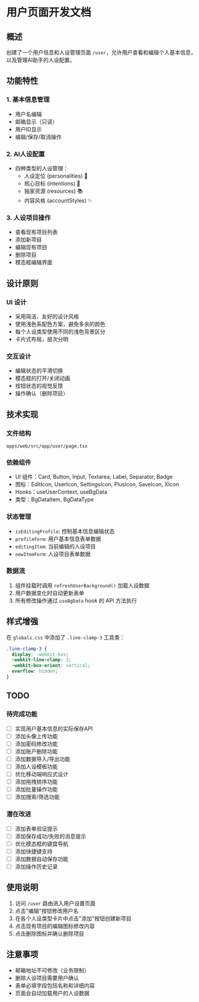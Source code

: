 # 用户页面开发文档

## 概述

创建了一个用户信息和人设管理页面 `/user`，允许用户查看和编辑个人基本信息，以及管理AI助手的人设配置。

## 功能特性

### 1. 基本信息管理
- 用户名编辑
- 邮箱显示（只读）
- 用户ID显示
- 编辑/保存/取消操作

### 2. AI人设配置
- 四种类型的人设管理：
  - 人设定位 (personalities) 👤
  - 核心目标 (intentions) 🎯 
  - 独家资源 (resources) 📚
  - 内容风格 (accountStyles) ✨

### 3. 人设项目操作
- 查看现有项目列表
- 添加新项目
- 编辑现有项目
- 删除项目
- 模态框编辑界面

## 设计原则

### UI 设计
- 采用简洁、友好的设计风格
- 使用浅色系配色方案，避免多余的颜色
- 每个人设类型使用不同的浅色背景区分
- 卡片式布局，层次分明

### 交互设计
- 编辑状态的平滑切换
- 模态框的打开/关闭动画
- 按钮状态的视觉反馈
- 操作确认（删除项目）

## 技术实现

### 文件结构
```
apps/web/src/app/user/page.tsx
```

### 依赖组件
- UI 组件：Card, Button, Input, Textarea, Label, Separator, Badge
- 图标：EditIcon, UserIcon, SettingsIcon, PlusIcon, SaveIcon, XIcon
- Hooks：useUserContext, useBgData
- 类型：BgDataItem, BgDataType

### 状态管理
- `isEditingProfile`: 控制基本信息编辑状态
- `profileForm`: 用户基本信息表单数据
- `editingItem`: 当前编辑的人设项目
- `newItemForm`: 人设项目表单数据

### 数据流
1. 组件挂载时调用 `refreshUserBackground()` 加载人设数据
2. 用户数据变化时自动更新表单
3. 所有修改操作通过 `useBgData` hook 的 API 方法执行

## 样式增强

在 `globals.css` 中添加了 `.line-clamp-3` 工具类：
```css
.line-clamp-3 {
  display: -webkit-box;
  -webkit-line-clamp: 3;
  -webkit-box-orient: vertical;
  overflow: hidden;
}
```

## TODO

### 待完成功能
- [ ] 实现用户基本信息的实际保存API
- [ ] 添加头像上传功能
- [ ] 添加密码修改功能
- [ ] 添加账户删除功能
- [ ] 添加数据导入/导出功能
- [ ] 添加人设模板功能
- [ ] 优化移动端响应式设计
- [ ] 添加拖拽排序功能
- [ ] 添加批量操作功能
- [ ] 添加搜索/筛选功能

### 潜在改进
- [ ] 添加表单验证提示
- [ ] 添加保存成功/失败的消息提示
- [ ] 优化模态框的键盘导航
- [ ] 添加快捷键支持
- [ ] 添加数据自动保存功能
- [ ] 添加操作历史记录

## 使用说明

1. 访问 `/user` 路由进入用户设置页面
2. 点击"编辑"按钮修改用户名
3. 在各个人设类型卡片中点击"添加"按钮创建新项目
4. 点击现有项目的编辑图标修改内容
5. 点击删除图标并确认删除项目

## 注意事项

- 邮箱地址不可修改（业务限制）
- 删除人设项目需要用户确认
- 表单必填字段包括名称和详细内容
- 页面会自动加载用户的人设数据 